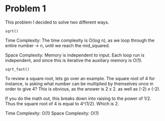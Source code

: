 # Problem 1

This problem I decided to solve two different ways. 

`sqrt()` 

Time Complexity: 
The time complexity is O(log n), as we loop through the entire number -> n, until we reach the mid_squared.

Space Complexity: 
Memory is independent to input. Each loop run is independent, and since this
is iterative the auxiliary memory is O(1). 

`sqrt_fast()
`

To review a square root, lets go over an example. The square root of 4 for instance, is asking what number
can be multiplied by themselves once in order to give 4? This is obvious, as the answer is 2 x 2.
as well as (-2) x (-2). 

If you do the math out, this breaks down into raising to the power of 1/2.
Thus the square root of 4 is equal to 4^(1/2). Which is 2. 


Time Complexity: O(1)
Space Complexity: O(1)